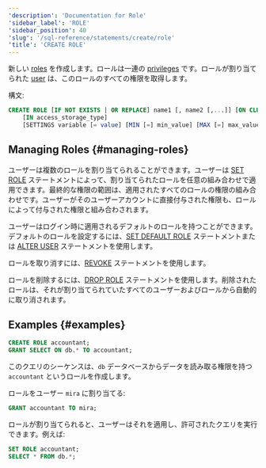 ```yaml
---
'description': 'Documentation for Role'
'sidebar_label': 'ROLE'
'sidebar_position': 40
'slug': '/sql-reference/statements/create/role'
'title': 'CREATE ROLE'
---
```




新しい [roles](../../../guides/sre/user-management/index.md#role-management) を作成します。ロールは一連の [privileges](/sql-reference/statements/grant#granting-privilege-syntax) です。ロールが割り当てられた [user](../../../sql-reference/statements/create/user.md) は、このロールのすべての権限を取得します。

構文:

```sql
CREATE ROLE [IF NOT EXISTS | OR REPLACE] name1 [, name2 [,...]] [ON CLUSTER cluster_name]
    [IN access_storage_type]
    [SETTINGS variable [= value] [MIN [=] min_value] [MAX [=] max_value] [CONST|READONLY|WRITABLE|CHANGEABLE_IN_READONLY] | PROFILE 'profile_name'] [,...]
```

## Managing Roles {#managing-roles}

ユーザーは複数のロールを割り当てられることができます。ユーザーは [SET ROLE](../../../sql-reference/statements/set-role.md) ステートメントによって、割り当てられたロールを任意の組み合わせで適用できます。最終的な権限の範囲は、適用されたすべてのロールの権限の組み合わせです。ユーザーがそのユーザーアカウントに直接付与された権限も、ロールによって付与された権限と組み合わされます。

ユーザーはログイン時に適用されるデフォルトのロールを持つことができます。デフォルトのロールを設定するには、[SET DEFAULT ROLE](/sql-reference/statements/set-role#set-default-role) ステートメントまたは [ALTER USER](/sql-reference/statements/alter/user) ステートメントを使用します。

ロールを取り消すには、[REVOKE](../../../sql-reference/statements/revoke.md) ステートメントを使用します。

ロールを削除するには、[DROP ROLE](/sql-reference/statements/drop#drop-role) ステートメントを使用します。削除されたロールは、それが割り当てられていたすべてのユーザーおよびロールから自動的に取り消されます。

## Examples {#examples}

```sql
CREATE ROLE accountant;
GRANT SELECT ON db.* TO accountant;
```

このクエリのシーケンスは、`db` データベースからデータを読み取る権限を持つ `accountant` というロールを作成します。

ロールをユーザー `mira` に割り当てる:

```sql
GRANT accountant TO mira;
```

ロールが割り当てられると、ユーザーはそれを適用し、許可されたクエリを実行できます。例えば:

```sql
SET ROLE accountant;
SELECT * FROM db.*;
```
